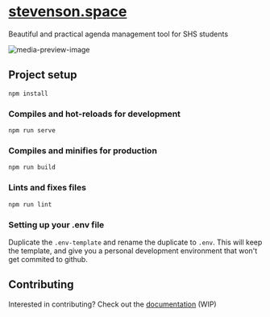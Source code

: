 # [stevenson.space](https://stevenson.space)
Beautiful and practical agenda management tool for SHS students

![media-preview-image](https://user-images.githubusercontent.com/31457361/190948845-b6870bef-9186-4971-b398-47616f503c6b.png)

## Project setup
```
npm install
```

### Compiles and hot-reloads for development
```
npm run serve
```

### Compiles and minifies for production
```
npm run build
```

### Lints and fixes files
```
npm run lint
```

### Setting up your .env file
Duplicate the `.env-template` and rename the duplicate to `.env`. This will keep the template, and give you a personal development environment that won't get commited to github.

## Contributing
Interested in contributing? Check out the [documentation](https://github.com/stevenson-space/shs/wiki) (WIP)
